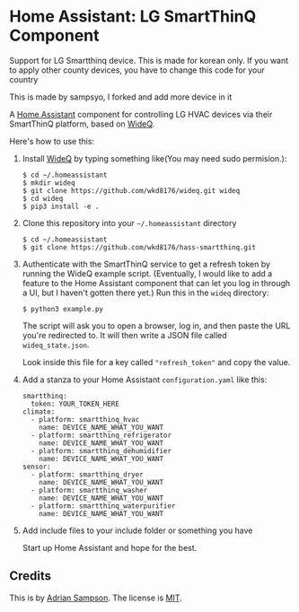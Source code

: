 Home Assistant: LG SmartThinQ Component
=======================================
Support for LG Smartthinq device.
This is made for korean only.
If you want to apply other county devices, you have to change this code for your country

This is made by sampsyo, I forked and add more device in it


A [Home Assistant][hass] component for controlling LG HVAC devices via their SmartThinQ platform, based on [WideQ][].

[hass]: https://home-assistant.io
[wideq]: https://github.com/wkd8176/wideq

Here's how to use this:

1. Install [WideQ][] by typing something like(You may need sudo permision.):

       $ cd ~/.homeassistant
       $ mkdir wideq
       $ git clone https://github.com/wkd8176/wideq.git wideq
       $ cd wideq
       $ pip3 install -e .

2. Clone this repository into your `~/.homeassistant` directory

       $ cd ~/.homeassistant
       $ git clone https://github.com/wkd8176/hass-smartthinq.git

3. Authenticate with the SmartThinQ service to get a refresh token by running the WideQ example script. (Eventually, I would like to add a feature to the Home Assistant component that can let you log in through a UI, but I haven't gotten there yet.) Run this in the `wideq` directory:

       $ python3 example.py

   The script will ask you to open a browser, log in, and then paste the URL you're redirected to. It will then write a JSON file called `wideq_state.json`.

   Look inside this file for a key called `"refresh_token"` and copy the value.

4. Add a stanza to your Home Assistant `configuration.yaml` like this:

       smartthinq:
         token: YOUR_TOKEN_HERE
       climate:
         - platform: smartthinq_hvac
           name: DEVICE_NAME_WHAT_YOU_WANT
         - platform: smartthinq_refrigerator
           name: DEVICE_NAME_WHAT_YOU_WANT
         - platform: smartthinq_dehumidifier
           name: DEVICE_NAME_WHAT_YOU_WANT
       sensor:
         - platform: smartthinq_dryer
           name: DEVICE_NAME_WHAT_YOU_WANT
         - platform: smartthinq_washer
           name: DEVICE_NAME_WHAT_YOU_WANT
         - platform: smartthinq_waterpurifier
           name: DEVICE_NAME_WHAT_YOU_WANT


5. Add include files to your include folder or something you have

   Start up Home Assistant and hope for the best.


Credits
-------

This is by [Adrian Sampson][adrian]. The license is [MIT][].

[adrian]: http://www.cs.cornell.edu/~asampson/
[mit]: https://opensource.org/licenses/MIT
